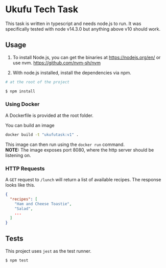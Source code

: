 # Ukufu Tech Task

This task is written in typescript and needs node.js to run. It was specifically tested with node v14.3.0 but anything above v10 should work.

## Usage

1. To install Node.js, you can get the binaries at https://nodejs.org/en/ or use nvm. https://github.com/nvm-sh/nvm

2. With node.js installed, install the dependencies via npm.

```bash
# at the root of the project

$ npm install
```

### Using Docker

A Dockerfile is provided at the root folder.

You can build an image

```bash
docker build -t "ukufutask:v1" .
```

This image can then run using the `docker run` command.  
**NOTE:** The image exposes port 8080, where the http server should be listening on.

### HTTP Requests

A `GET` request to `/lunch` will return a list of available recipes. The response looks like this.

```json
{
  "recipes": [
    "Ham and Cheese Toastie",
    "Salad",
    ...
  ]
}
```

## Tests

This project uses `jest` as the test runner.

```bash
$ npm test
```

